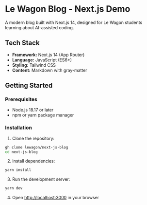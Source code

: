 # Le Wagon Blog - Next.js Demo

A modern blog built with Next.js 14, designed for Le Wagon students learning about AI-assisted coding.

## Tech Stack

- **Framework:** Next.js 14 (App Router)
- **Language:** JavaScript (ES6+)
- **Styling:** Tailwind CSS
- **Content:** Markdown with gray-matter

## Getting Started

### Prerequisites

- Node.js 18.17 or later
- npm or yarn package manager

### Installation

1. Clone the repository:
```bash
gh clone lewagon/next-js-blog
cd next-js-blog
```

2. Install dependencies:
```bash
yarn install
```

3. Run the development server:
```bash
yarn dev
```

4. Open [http://localhost:3000](http://localhost:3000) in your browser
